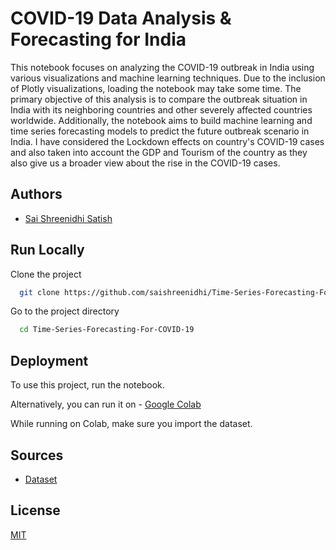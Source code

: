 
# COVID-19 Data Analysis & Forecasting for India
This notebook focuses on analyzing the COVID-19 outbreak in India using various visualizations and machine learning techniques. Due to the inclusion of Plotly visualizations, loading the notebook may take some time. The primary objective of this analysis is to compare the outbreak situation in India with its neighboring countries and other severely affected countries worldwide. Additionally, the notebook aims to build machine learning and time series forecasting models to predict the future outbreak scenario in India.
I have considered the Lockdown effects on country's COVID-19 cases and also taken into account the GDP and Tourism of the country as they also give us a broader view about the rise in the COVID-19 cases.





## Authors

- [Sai Shreenidhi Satish](https://www.linkedin.com/in/sai-shreenidhi-satish-712b3424b/)


## Run Locally

Clone the project

```bash
  git clone https://github.com/saishreenidhi/Time-Series-Forecasting-For-COVID-19
```

Go to the project directory

```bash
  cd Time-Series-Forecasting-For-COVID-19
```


## Deployment

To use this project, run the notebook.

Alternatively, you can run it on - [Google Colab](https://colab.research.google.com/drive/1pZiaoI7-K7_gQE7Yb8Pg_RSninyeluq7?usp=sharing)

While running on Colab, make sure you import the dataset.


## Sources

 - [Dataset](https://www.kaggle.com/datasets/sudalairajkumar/novel-corona-virus-2019-dataset)


## License

[MIT](https://choosealicense.com/licenses/mit/)

